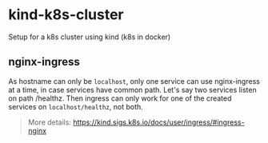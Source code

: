 # kind-k8s-cluster
Setup for a k8s cluster using kind (k8s in docker)

## nginx-ingress

As hostname can only be `localhost`, only one service can use nginx-ingress at a time, in case services have common path. Let's say two services listen on path /healthz. Then ingress can only work for one of the created services on `localhost/healthz`, not both.

> More details: https://kind.sigs.k8s.io/docs/user/ingress/#ingress-nginx

